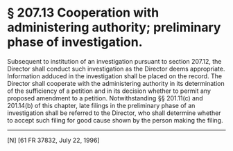 # § 207.13   Cooperation with administering authority; preliminary phase of investigation.

Subsequent to institution of an investigation pursuant to section 207.12, the Director shall conduct such investigation as the Director deems appropriate. Information adduced in the investigation shall be placed on the record. The Director shall cooperate with the administering authority in its determination of the sufficiency of a petition and in its decision whether to permit any proposed amendment to a petition. Notwithstanding §§ 201.11(c) and 201.14(b) of this chapter, late filings in the preliminary phase of an investigation shall be referred to the Director, who shall determine whether to accept such filing for good cause shown by the person making the filing. 



---

[N] [61 FR 37832, July 22, 1996]




